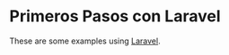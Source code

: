 Primeros Pasos con Laravel
==========================
These are some examples using [Laravel](http://laravel.com/).


